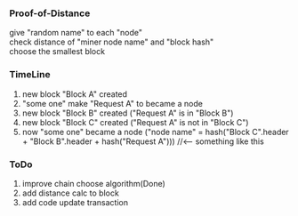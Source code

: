 ### Proof-of-Distance
give "random name" to each "node"<br/>
check distance of "miner node name" and "block hash"<br/>
choose the smallest block<br/>

### TimeLine
1. new block "Block A" created
2. "some one" make "Request A" to became a node
3. new block "Block B" created ("Request A" is in "Block B")
4. new block "Block C" created ("Request A" is not in "Block C")
5. now "some one" became a node ("node name" = hash("Block C".header + "Block B".header + hash("Request A"))) //<-- something like this

### ToDo
1. improve chain choose algorithm(Done)
2. add distance calc to block
3. add code update transaction
